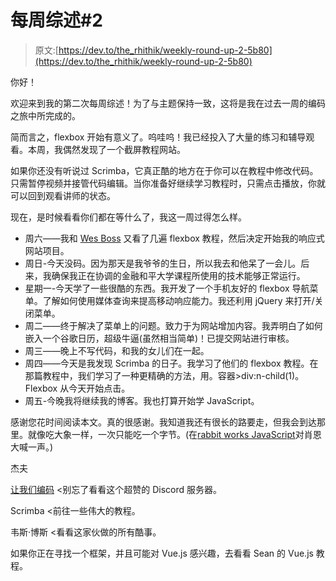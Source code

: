 # 每周综述#2

> 原文:[https://dev.to/the_rhithik/weekly-round-up-2-5b80](https://dev.to/the_rhithik/weekly-round-up-2-5b80)

你好！

欢迎来到我的第二次每周综述！为了与主题保持一致，这将是我在过去一周的编码之旅中所完成的。

简而言之，flexbox 开始有意义了。呜哇呜！我已经投入了大量的练习和辅导观看。本周，我偶然发现了一个截屏教程网站。

如果你还没有听说过 Scrimba，它真正酷的地方在于你可以在教程中修改代码。只需暂停视频并接管代码编辑。当你准备好继续学习教程时，只需点击播放，你就可以回到观看讲师的状态。

现在，是时候看看你们都在等什么了，我这一周过得怎么样。

*   周六——我和 [Wes Boss](https://flexbox.io/) 又看了几遍 flexbox 教程，然后决定开始我的响应式网站项目。
*   周日-今天没码。因为那天是我爷爷的生日，所以我去和他呆了一会儿。后来，我确保我正在协调的金融和平大学课程所使用的技术能够正常运行。
*   星期一-今天学了一些很酷的东西。我开发了一个手机友好的 flexbox 导航菜单。了解如何使用媒体查询来提高移动响应能力。我还利用 jQuery 来打开/关闭菜单。
*   周二——终于解决了菜单上的问题。致力于为网站增加内容。我弄明白了如何嵌入一个谷歌日历，超级牛逼(虽然相当简单)！已提交网站进行审核。
*   周三——晚上不写代码，和我的女儿们在一起。
*   周四——今天是我发现 Scrimba 的日子。我学习了他们的 flexbox 教程。在那篇教程中，我们学习了一种更精确的方法，用。容器>div:n-child(1)。Flexbox 从今天开始点击。
*   周五-今晚我将继续我的博客。我也打算开始学 JavaScript。

感谢您花时间阅读本文。真的很感谢。我知道我还有很长的路要走，但我会到达那里。就像吃大象一样，一次只能吃一个字节。(在[rabbit works JavaScript](https://www.youtube.com/results?search_query=rabbitwerks)对肖恩大喊一声。)

杰夫

[让我们编码](https://lets-code.info/) <别忘了看看这个超赞的 Discord 服务器。

Scrimba <前往一些伟大的教程。

韦斯·博斯 <看看这家伙做的所有酷事。

如果你正在寻找一个框架，并且可能对 Vue.js 感兴趣，去看看 Sean 的 Vue.js 教程。